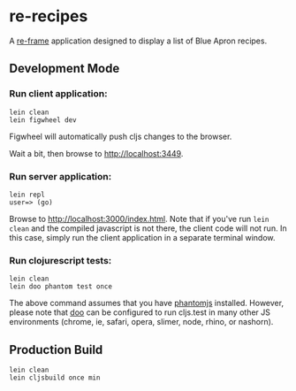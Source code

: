 # re-recipes

A [re-frame](https://github.com/Day8/re-frame) application designed to display a list of Blue Apron recipes.

## Development Mode

### Run client application:

```
lein clean
lein figwheel dev
```

Figwheel will automatically push cljs changes to the browser.

Wait a bit, then browse to [http://localhost:3449](http://localhost:3449).

### Run server application:

```
lein repl
user=> (go)
```

Browse to [http://localhost:3000/index.html](http://localhost:3000/index.html).
Note that if you've run `lein clean` and the compiled javascript is not there, the client code will not run. In this case, simply run the client application in a separate terminal window.

### Run clojurescript tests:

```
lein clean
lein doo phantom test once
```

The above command assumes that you have [phantomjs](https://www.npmjs.com/package/phantomjs) installed. However, please note that [doo](https://github.com/bensu/doo) can be configured to run cljs.test in many other JS environments (chrome, ie, safari, opera, slimer, node, rhino, or nashorn). 

## Production Build

```
lein clean
lein cljsbuild once min
```
